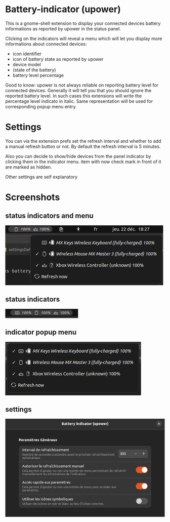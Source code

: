 # Battery-indicator (upower)
This is a gnome-shell extension to display your connected devices battery informations as reported by upower in the status panel.

Clicking on the indicators will reveal a menu which will let you display more informations about connected devices:
* icon identifier
* icon of battery state as reported by upower
* device model
* (state of the battery)
* battery level percentage

Good to know:
upower is not always reliable on reporting battery level for connected devices. Generally it will tell you that you should ignore the reported battery level. In such cases this extensions will write the percentage level indicato in italic. Same representation will be used for corresponding popup menu entry.


# Settings
You can via the extension prefs set the refresh interval and whether to add a manual refresh button or not. By default the refresh interval is 5 minutes.

Also you can decide to show/hide devices from the panel indicator by clicking them in the indicator menu. item with now check mark in front of it are marked as hidden.

Other settings are self explanatory

# Screenshots

## status indicators and menu
![image](./screenshots/full.png)

## status indicators
![image](./screenshots/indicators.png)

## indicator popup menu
![image](./screenshots/menu.png)

## settings
![image](./screenshots/settings.png)


